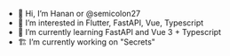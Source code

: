 - 👋 Hi, I’m Hanan or @semicolon27
- 👀 I’m interested in Flutter, FastAPI, Vue, Typescript
- 🌱 I’m currently learning FastAPI and Vue 3 + Typescript
- 🏗  I’m currently working on "Secrets"
<!---
semicolon27/semicolon27 is a ✨ special ✨ repository because its `README.md` (this file) appears on your GitHub profile.
You can click the Preview link to take a look at your changes.
--->
